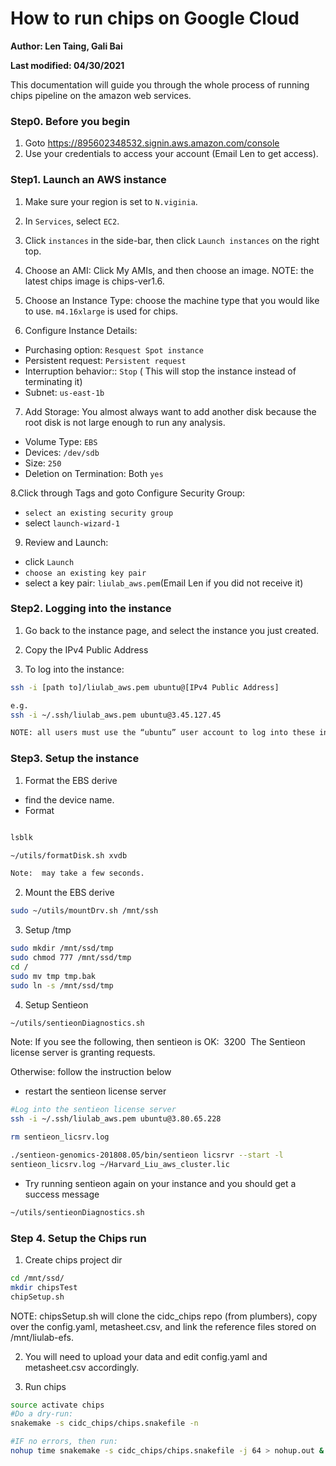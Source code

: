 # How to run chips on Google Cloud
**Author: Len Taing, Gali Bai**

**Last modified: 04/30/2021**

This documentation will guide you through the whole process of running chips pipeline on the amazon web services.

### Step0. Before you begin

1. Goto https://895602348532.signin.aws.amazon.com/console
2. Use your credentials to access your account (Email Len to get access).

### Step1. Launch an AWS instance

1. Make sure your region is set to `N.viginia`.
2. In `Services`, select `EC2`.

3. Click `instances` in the side-bar, then click `Launch instances` on the right top.

4. Choose an AMI: Click My AMIs,  and then choose an image.
NOTE: the latest chips image is chips-ver1.6.

5. Choose an Instance Type: choose the machine type that you would like to use. `m4.16xlarge` is used for chips.

6. Configure Instance Details:
  - Purchasing option: `Resquest Spot instance`
  - Persistent request: `Persistent request`
  - Interruption behavior:: `Stop` ( This will stop the instance instead of terminating it)
  - Subnet: `us-east-1b`

7. Add Storage: You almost always want to add another disk because the root disk is not large enough to run any analysis.
  - Volume Type: `EBS`
  - Devices: `/dev/sdb`
  - Size: `250`
  - Deletion on Termination: Both `yes`

8.Click through Tags and goto Configure Security Group:
  - `select an existing security group`
  - select `launch-wizard-1`

9. Review and Launch:
  - click `Launch`
  - `choose an existing key pair`
  - select a key pair: `liulab_aws.pem`(Email Len if you did not receive it)

### Step2. Logging into the instance

1. Go back to the instance page, and select the instance you just created.

2. Copy the IPv4 Public Address

3. To log into the instance:

```bash
ssh -i [path to]/liulab_aws.pem ubuntu@[IPv4 Public Address]

e.g.
ssh -i ~/.ssh/liulab_aws.pem ubuntu@3.45.127.45

NOTE: all users must use the “ubuntu” user account to log into these instances
```

### Step3. Setup the instance

1. Format the EBS derive
  - find the device name.
  - Format

```bash

lsblk

~/utils/formatDisk.sh xvdb

Note:  may take a few seconds.

```

2. Mount the EBS derive

```bash
sudo ~/utils/mountDrv.sh /mnt/ssh
```

3. Setup /tmp

```bash
sudo mkdir /mnt/ssd/tmp
sudo chmod 777 /mnt/ssd/tmp
cd /
sudo mv tmp tmp.bak
sudo ln -s /mnt/ssd/tmp
```

4. Setup Sentieon

```bash
~/utils/sentieonDiagnostics.sh
```

Note: If you see the following, then sentieon is OK: 
3200 
The Sentieon license server is granting requests.

Otherwise: follow the instruction below

  - restart the sentieon license server

  ```bash
  #Log into the sentieon license server
  ssh -i ~/.ssh/liulab_aws.pem ubuntu@3.80.65.228

  rm sentieon_licsrv.log

  ./sentieon-genomics-201808.05/bin/sentieon licsrvr --start -l
  sentieon_licsrv.log ~/Harvard_Liu_aws_cluster.lic
  ```

  - Try running sentieon again on your instance and you should get a success message

  ```bash
  ~/utils/sentieonDiagnostics.sh

  ```

### Step 4. Setup the Chips run

1. Create chips project dir

```bash
cd /mnt/ssd/
mkdir chipsTest
chipSetup.sh
```

NOTE: chipsSetup.sh will clone the cidc_chips repo (from plumbers), copy over the config.yaml, metasheet.csv, and link the reference files stored on /mnt/liulab-efs.

2. You will need to upload your data and edit config.yaml and metasheet.csv accordingly.

3. Run chips

```bash
source activate chips
#Do a dry-run: 
snakemake -s cidc_chips/chips.snakefile -n

#IF no errors, then run: 
nohup time snakemake -s cidc_chips/chips.snakefile -j 64 > nohup.out &
```
